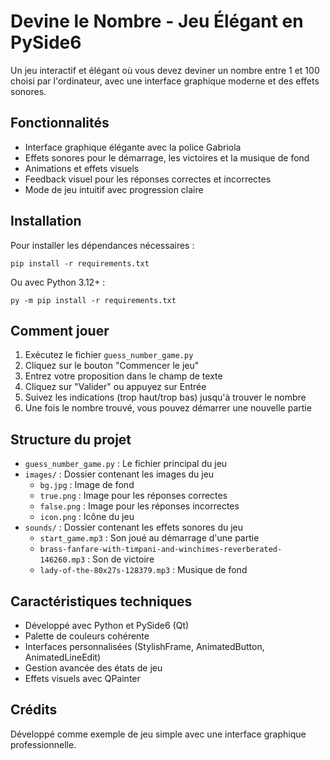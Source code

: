 # Devine le Nombre - Jeu Élégant en PySide6

Un jeu interactif et élégant où vous devez deviner un nombre entre 1 et 100 choisi par l'ordinateur, avec une interface graphique moderne et des effets sonores.

## Fonctionnalités

- Interface graphique élégante avec la police Gabriola
- Effets sonores pour le démarrage, les victoires et la musique de fond
- Animations et effets visuels
- Feedback visuel pour les réponses correctes et incorrectes
- Mode de jeu intuitif avec progression claire

## Installation

Pour installer les dépendances nécessaires :

```
pip install -r requirements.txt
```

Ou avec Python 3.12+ :

```
py -m pip install -r requirements.txt
```

## Comment jouer

1. Exécutez le fichier `guess_number_game.py`
2. Cliquez sur le bouton "Commencer le jeu"
3. Entrez votre proposition dans le champ de texte
4. Cliquez sur "Valider" ou appuyez sur Entrée
5. Suivez les indications (trop haut/trop bas) jusqu'à trouver le nombre
6. Une fois le nombre trouvé, vous pouvez démarrer une nouvelle partie

## Structure du projet

- `guess_number_game.py` : Le fichier principal du jeu
- `images/` : Dossier contenant les images du jeu
  - `bg.jpg` : Image de fond
  - `true.png` : Image pour les réponses correctes
  - `false.png` : Image pour les réponses incorrectes
  - `icon.png` : Icône du jeu
- `sounds/` : Dossier contenant les effets sonores du jeu
  - `start_game.mp3` : Son joué au démarrage d'une partie
  - `brass-fanfare-with-timpani-and-winchimes-reverberated-146260.mp3` : Son de victoire
  - `lady-of-the-80x27s-128379.mp3` : Musique de fond

## Caractéristiques techniques

- Développé avec Python et PySide6 (Qt)
- Palette de couleurs cohérente
- Interfaces personnalisées (StylishFrame, AnimatedButton, AnimatedLineEdit)
- Gestion avancée des états de jeu
- Effets visuels avec QPainter

## Crédits

Développé comme exemple de jeu simple avec une interface graphique professionnelle.
